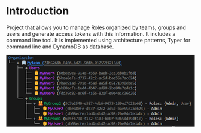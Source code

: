 # Introduction

Project that allows you to manage Roles organized by teams, groups and users and generate access tokens with this information. It includes a command line tool. It is implemented using architecture patterns, Typer for command line and DynamoDB as database.

![Alt text](docs/images/organization_tree.png "Snapshot of tree command")